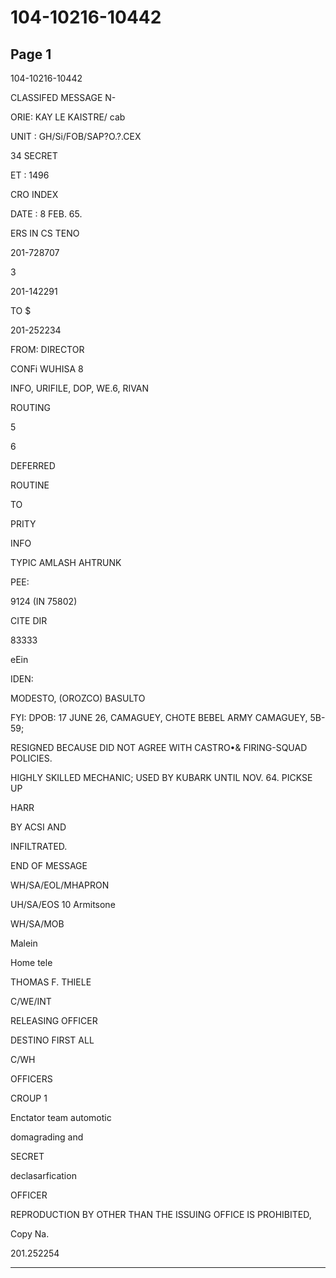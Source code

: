 # 104-10216-10442

## Page 1

104-10216-10442

CLASSIFED MESSAGE N-

ORIE: KAY LE KAISTRE/ cab

UNIT : GH/Si/FOB/SAP?O.?.CEX

34 SECRET

ET : 1496

CRO INDEX

DATE : 8 FEB. 65.

ERS IN CS TENO

201-728707

3

201-142291

TO $

201-252234

FROM: DIRECTOR

CONFi WUHISA 8

INFO, URIFILE, DOP, WE.6, RIVAN

ROUTING

5

6

DEFERRED

ROUTINE

TO

PRITY

INFO

TYPIC AMLASH AHTRUNK

PEE:

9124 (IN 75802)

CITE DIR

83333

eEin

IDEN:

MODESTO, (OROZCO) BASULTO

FYI: DPOB: 17 JUNE 26, CAMAGUEY, CHOTE BEBEL ARMY CAMAGUEY, 5B-59;

RESIGNED BECAUSE DID NOT AGREE WITH CASTRO•& FIRING-SQUAD POLICIES.

HIGHLY SKILLED MECHANIC; USED BY KUBARK UNTIL NOV. 64. PICKSE UP

HARR

BY ACSI AND

INFILTRATED.

END OF MESSAGE

WH/SA/EOL/MHAPRON

UH/SA/EOS 10 Armitsone

WH/SA/MOB

Malein

Home tele

THOMAS F. THIELE

C/WE/INT

RELEASING OFFICER

DESTINO FIRST ALL

C/WH

OFFICERS

CROUP 1

Enctator team automotic

domagrading and

SECRET

declasarfication

OFFICER

REPRODUCTION BY OTHER THAN THE ISSUING OFFICE IS PROHIBITED,

Copy Na.

201.252254

---

